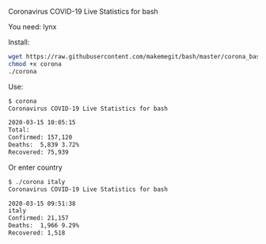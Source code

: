 Coronavirus COVID-19 Live Statistics for bash

You need: lynx

Install:
```bash
wget https://raw.githubusercontent.com/makemegit/bash/master/corona_bash/corona
chmod +x corona
./corona
```
Use:
```bash
$ corona 
Coronavirus COVID-19 Live Statistics for bash

2020-03-15 10:05:15
Total:
Confirmed: 157,120
Deaths:  5,839 3.72%
Recovered: 75,939
```
Or enter country

```bash
$ ./corona italy
Coronavirus COVID-19 Live Statistics for bash

2020-03-15 09:51:38
italy
Confirmed: 21,157
Deaths:  1,966 9.29%
Recovered: 1,518
```
